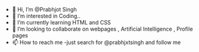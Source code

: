 - 👋 Hi, I’m @Prabhjot Singh
- 👀 I’m interested in Coding..
- 🌱 I’m currently learning HTML and CSS 
- 💞️ I’m looking to collaborate on webpages , Artificial Intelligence , Profile pages
- 📫 How to reach me 
-just search for @prabhjxtsingh and follow me 

<!---
Prabhjxtsingh/Prabhjxtsingh is a ✨ special ✨ repository because its `README.md` (this file) appears on your GitHub profile.
You can click the Preview link to take a look at your changes.
--->
